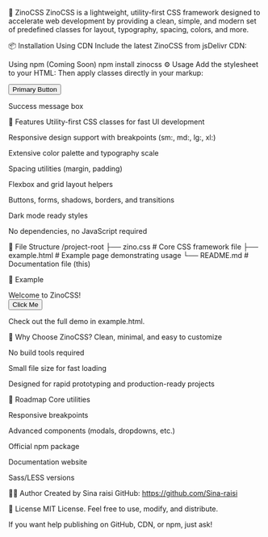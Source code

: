 
🌟 ZinoCSS
ZinoCSS is a lightweight, utility-first CSS framework designed to accelerate web development by providing a clean, simple, and modern set of predefined classes for layout, typography, spacing, colors, and more.

📦 Installation
Using CDN
Include the latest ZinoCSS from jsDelivr CDN:

<link rel="stylesheet" href="https://cdn.jsdelivr.net/gh/Sina-Raisi/zinocss@main/Zino.css" />
Using npm (Coming Soon)
npm install zinocss
⚙️ Usage
Add the stylesheet to your HTML:


<link rel="stylesheet" href="zino.css" />
Then apply classes directly in your markup:


<button class="btn btn-primary">Primary Button</button>
<div class="p-4 bg-success text-white rounded shadow-md">
  Success message box
</div>


🧱 Features
Utility-first CSS classes for fast UI development

Responsive design support with breakpoints (sm:, md:, lg:, xl:)

Extensive color palette and typography scale

Spacing utilities (margin, padding)

Flexbox and grid layout helpers

Buttons, forms, shadows, borders, and transitions

Dark mode ready styles

No dependencies, no JavaScript required

📁 File Structure
/project-root
├── zino.css # Core CSS framework file
├── example.html # Example page demonstrating usage
└── README.md # Documentation file (this)

🧪 Example

<div class="p-5 bg-primary text-white rounded-lg shadow-lg text-center">
  Welcome to ZinoCSS!
</div>
<button class="btn btn-outline">Click Me</button>

Check out the full demo in example.html.

🙋 Why Choose ZinoCSS?
Clean, minimal, and easy to customize

No build tools required

Small file size for fast loading

Designed for rapid prototyping and production-ready projects

🚀 Roadmap
 Core utilities

 Responsive breakpoints

 Advanced components (modals, dropdowns, etc.)

 Official npm package

 Documentation website

 Sass/LESS versions

🧑‍💻 Author
Created by Sina raisi
GitHub: https://github.com/Sina-raisi

📃 License
MIT License. Feel free to use, modify, and distribute.

If you want help publishing on GitHub, CDN, or npm, just ask!
